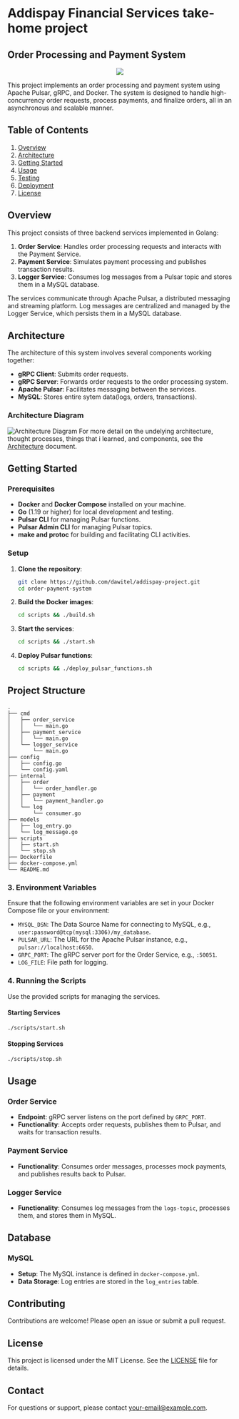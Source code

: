 # Addispay Financial Services take-home project 
## Order Processing and Payment System

<p align="center">
  <a href="https://skillicons.dev">
    <img src="https://skillicons.dev/icons?i=git,docker,go,vim,aws" />
  </a>
</p>

This project implements an order processing and payment system using Apache Pulsar, gRPC, and Docker. The system is designed to handle high-concurrency order requests, process payments, and finalize orders, all in an asynchronous and scalable manner.

## Table of Contents

1. [Overview](#overview)
2. [Architecture](#architecture)
3. [Getting Started](#getting-started)
4. [Usage](#usage)
5. [Testing](#testing)
6. [Deployment](#deployment)
7. [License](#license)

## Overview

This project consists of three backend services implemented in Golang:

1. **Order Service**: Handles order processing requests and interacts with the Payment Service.
2. **Payment Service**: Simulates payment processing and publishes transaction results.
3. **Logger Service**: Consumes log messages from a Pulsar topic and stores them in a MySQL database.

The services communicate through Apache Pulsar, a distributed messaging and streaming platform. Log messages are centralized and managed by the Logger Service, which persists them in a MySQL database.

## Architecture

The architecture of this system involves several components working together:

- **gRPC Client**: Submits order requests.
- **gRPC Server**: Forwards order requests to the order processing system.
- **Apache Pulsar**: Facilitates messaging between the services.
- **MySQL**: Stores entire sytem data(logs, orders, transactions).

### Architecture Diagram

![Architecture Diagram](docs/architecture.svg)
For more detail on the undelying architecture, thought processes, things that i learned, and components, see the [Architecture](docs/architecture.md) document.

## Getting Started

### Prerequisites

- **Docker** and **Docker Compose** installed on your machine.
- **Go** (1.19 or higher) for local development and testing.
- **Pulsar CLI** for managing Pulsar functions.
- **Pulsar Admin CLI** for managing Pulsar topics.
- **make and protoc** for building and facilitating CLI activities.


### Setup

1. **Clone the repository**:
    ```sh
    git clone https://github.com/dawitel/addispay-project.git
    cd order-payment-system
    ```

2. **Build the Docker images**:
    ```sh
    cd scripts && ./build.sh
    ```

3. **Start the services**:
    ```sh
    cd scripts && ./start.sh
    ```

4. **Deploy Pulsar functions**:
    ```sh
    cd scripts && ./deploy_pulsar_functions.sh
    ```

## Project Structure

```
.
├── cmd
│   ├── order_service
│   │   └── main.go
│   ├── payment_service
│   │   └── main.go
│   └── logger_service
│       └── main.go
├── config
│   ├── config.go
│   └── config.yaml
├── internal
│   ├── order
│   │   └── order_handler.go
│   ├── payment
│   │   └── payment_handler.go
│   └── log
│       └── consumer.go
├── models
│   ├── log_entry.go
│   └── log_message.go
├── scripts
│   ├── start.sh
│   └── stop.sh
├── Dockerfile
├── docker-compose.yml
└── README.md
```


### 3. Environment Variables

Ensure that the following environment variables are set in your Docker Compose file or your environment:

- `MYSQL_DSN`: The Data Source Name for connecting to MySQL, e.g., `user:password@tcp(mysql:3306)/my_database`.
- `PULSAR_URL`: The URL for the Apache Pulsar instance, e.g., `pulsar://localhost:6650`.
- `GRPC_PORT`: The gRPC server port for the Order Service, e.g., `:50051`.
- `LOG_FILE`: File path for logging.

### 4. Running the Scripts

Use the provided scripts for managing the services.

#### Starting Services

```bash
./scripts/start.sh
```

#### Stopping Services

```bash
./scripts/stop.sh
```

## Usage

### Order Service

- **Endpoint**: gRPC server listens on the port defined by `GRPC_PORT`.
- **Functionality**: Accepts order requests, publishes them to Pulsar, and waits for transaction results.

### Payment Service

- **Functionality**: Consumes order messages, processes mock payments, and publishes results back to Pulsar.

### Logger Service

- **Functionality**: Consumes log messages from the `logs-topic`, processes them, and stores them in MySQL.

## Database

### MySQL

- **Setup**: The MySQL instance is defined in `docker-compose.yml`.
- **Data Storage**: Log entries are stored in the `log_entries` table.

## Contributing

Contributions are welcome! Please open an issue or submit a pull request.

## License

This project is licensed under the MIT License. See the [LICENSE](LICENSE) file for details.

## Contact

For questions or support, please contact [your-email@example.com](mailto:your-email@example.com).
